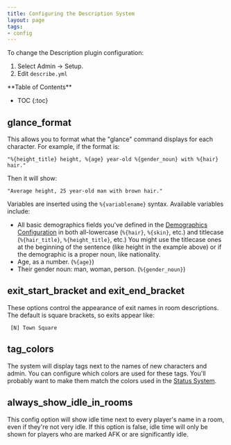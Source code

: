 ```yaml
---
title: Configuring the Description System
layout: page
tags:
- config
---
```


To change the Description plugin configuration:

1. Select Admin -> Setup.
2. Edit `describe.yml`

<div id="inline_toc" markdown="1">
**Table of Contents**

* TOC
{:toc}
</div>

## glance_format

This allows you to format what the "glance" command displays for each character.  For example, if the format is:

    "%{height_title} height, %{age} year-old %{gender_noun} with %{hair} hair."

Then it will show:

    "Average height, 25 year-old man with brown hair."

Variables are inserted using the `%{variablename}` syntax.  Available variables include:

* All basic demographics fields you've defined in the [Demographics Configuration](/tutorials/config/demographics) in both all-lowercase (`%{hair}`, `%{skin}`, etc.) and titlecase (`%{hair_title}`, `%{height_title}`, etc.) You might use the titlecase ones at the beginning of the sentence (like height in the example above) or if the demographic is a proper noun, like nationality.
* Age, as a number.  (`%{age}`)
* Their gender noun: man, woman, person. (`%{gender_noun}`)

## exit_start_bracket and exit_end_bracket

These options control the appearance of exit names in room descriptions.  The default is square brackets, so exits appear like:

     [N] Town Square

## tag_colors

The system will display tags next to the names of new characters and admin.  You can configure which colors are used for these tags.  You'll probably want to make them match the colors used in the [Status System](/tutorials/config/status).

## always_show_idle_in_rooms

This config option will show idle time next to every player's name in a room, even if they're not very idle.  If this option is false, idle time will only be shown for players who are marked AFK or are significantly idle.